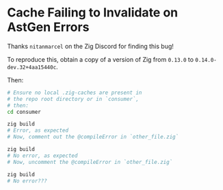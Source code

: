 # Cache Failing to Invalidate on AstGen Errors

Thanks `nitanmarcel` on the Zig Discord for finding this bug!

To reproduce this, obtain a copy of a version of Zig from `0.13.0` to `0.14.0-dev.32+4aa15440c`.

Then:

```bash
# Ensure no local .zig-caches are present in
# the repo root directory or in `consumer`,
# then:
cd consumer

zig build
# Error, as expected
# Now, comment out the @compileError in `other_file.zig`

zig build
# No error, as expected
# Now, uncomment the @compileError in `other_file.zig`

zig build
# No error???
```
